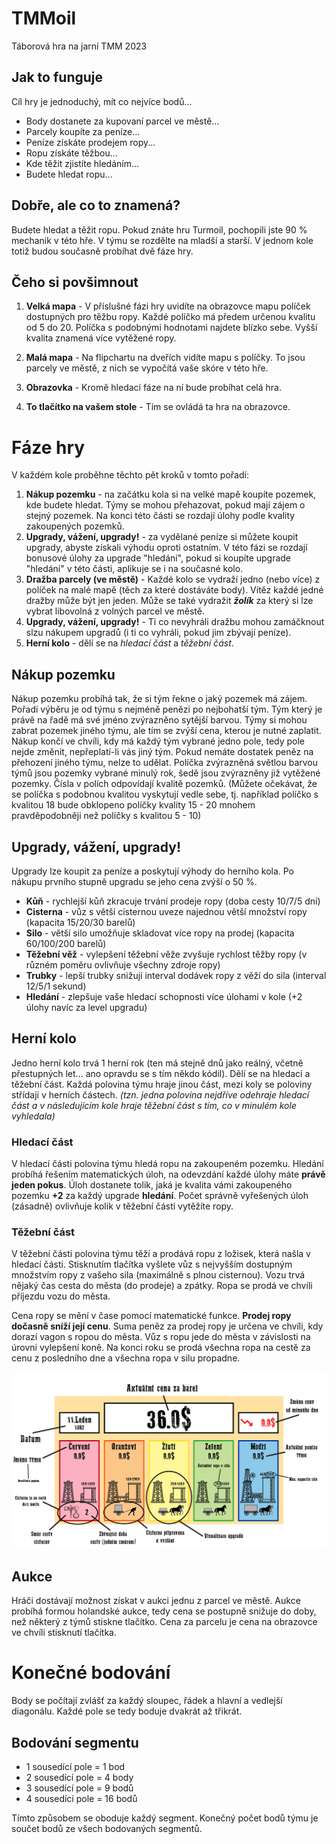 # TMMoil
Táborová hra na jarní TMM 2023
## Jak to funguje
Cíl hry je jednoduchý, mít co nejvíce bodů...

- Body dostanete za kupovaní parcel ve městě...
- Parcely koupíte za peníze...
- Peníze získáte prodejem ropy...
- Ropu získáte těžbou...
- Kde těžit zjistíte hledáním...
- Budete hledat ropu...

## Dobře, ale co to znamená?
Budete hledat a těžit ropu. Pokud znáte hru Turmoil, pochopili jste 90 % mechanik v této hře. V týmu se rozdělte na mladší a starší. V jednom kole totiž budou současně probíhat dvě fáze hry.

## Čeho si povšimnout
1. **Velká mapa** - V příslušné fázi hry uvidíte na obrazovce mapu políček dostupných pro těžbu ropy. Každé políčko má předem určenou kvalitu od 5 do 20. Políčka s podobnými hodnotami najdete blízko sebe. Vyšší kvalita znamená více vytěžené ropy.

2.  **Malá mapa** - Na flipchartu na dveřích vidíte mapu s políčky. To jsou parcely ve městě, z nich se vypočítá vaše skóre v této hře.
3.  **Obrazovka** - Kromě hledací fáze na ní bude probíhat celá hra.
4.  **To tlačítko na vašem stole** - Tím se ovládá ta hra na obrazovce.

# Fáze hry

V každém kole proběhne těchto pět kroků v tomto pořadí:
1. **Nákup pozemku** - na začátku kola si na velké mapě koupíte pozemek, kde budete hledat. Týmy se mohou přehazovat, pokud mají zájem o stejný pozemek. Na konci této části se rozdají úlohy podle kvality zakoupených pozemků.
2. **Upgrady, vážení, upgrady!** - za vydělané peníze si můžete koupit upgrady, abyste získali výhodu oproti ostatním. V této fázi se rozdají bonusové úlohy za upgrade "hledání", pokud si koupíte upgrade "hledání" v této části, aplikuje se i na současné kolo.
3. **Dražba parcely (ve městě)** - Každé kolo se vydraží jedno (nebo více) z políček na malé mapě (těch za které dostáváte body). Vítěz každé jedné dražby může být jen jeden. Může se také vydražit ***žolík*** za který si lze vybrat libovolná z volných parcel ve městě.
4. **Upgrady, vážení, upgrady!** - Ti co nevyhráli dražbu mohou zamáčknout slzu nákupem upgradů (i ti co vyhráli, pokud jim zbývají peníze).
5. **Herní kolo** - dělí se na *hledací část* a *těžební část*.

## Nákup pozemku
Nákup pozemku probíhá tak, že si tým řekne o jaký pozemek má zájem. Pořadí výběru je od týmu s nejméně penězi po nejbohatší tým. Tým který je právě na řadě má své jméno zvýrazněno sytější barvou. Týmy si mohou zabrat pozemek jiného týmu, ale tím se zvýší cena, kterou je nutné zaplatit. Nákup končí ve chvíli, kdy má každý tým vybrané jedno pole, tedy pole nejde změnit, nepřeplatí-li vás jiný tým. Pokud nemáte dostatek peněz na přehození jiného týmu, nelze to udělat. Políčka zvýrazněná světlou barvou týmů jsou pozemky vybrané minulý rok, šedě jsou zvýrazněny již vytěžené pozemky. Čísla v polích odpovídají kvalitě pozemků. (Můžete očekávat, že se políčka s podobnou kvalitou vyskytují vedle sebe, tj. například políčko s kvalitou 18  bude obklopeno políčky kvality 15 - 20 mnohem pravděpodobněji než políčky s kvalitou 5 - 10)


## Upgrady, vážení, upgrady!
Upgrady lze koupit za peníze a poskytují výhody do herního kola. Po nákupu prvního stupně upgradu se jeho cena zvýší o 50 %.

- **Kůň** - rychlejší kůň zkracuje trvání prodeje ropy (doba cesty 10/7/5 dní)
- **Cisterna** - vůz s větší cisternou uveze najednou větší množství ropy (kapacita 15/20/30 barelů)
- **Silo** -  větší silo umožňuje skladovat více ropy na prodej (kapacita 60/100/200 barelů)
- **Těžební věž** - vylepšení těžební věže zvyšuje rychlost těžby ropy (v různém poměru ovlivňuje všechny zdroje ropy)
- **Trubky** - lepší trubky snižují interval dodávek ropy z věží do sila (interval 12/5/1 sekund)
- **Hledání** - zlepšuje vaše hledací schopnosti více úlohami v kole (+2 úlohy navíc za level upgradu)
## Herní kolo
Jedno herní kolo trvá 1 herní rok (ten má stejně dnů jako reálný, včetně přestupných let... ano opravdu se s tím někdo kódil). Dělí se na hledací a těžební část. Každá polovina týmu hraje jinou část, mezi koly se poloviny střídají v herních částech. *(tzn. jedna polovina nejdříve odehraje hledací část a v následujícím kole hraje těžební část s tím, co v minulém kole vyhledala)* 

### Hledací část
V hledací části polovina týmu hledá ropu na zakoupeném pozemku. Hledání probíhá řešením matematických úloh, na odevzdání každé úlohy máte **právě jeden pokus**. Úloh dostanete tolik, jaká je kvalita vámi zakoupeného pozemku **+2** za každý upgrade **hledání**. Počet správně vyřešených úloh (zásadně) ovlivňuje kolik v těžební části vytěžíte ropy.
### Těžební část
V těžební části polovina týmu těží a prodává ropu z ložisek, která našla v hledací části. Stisknutím tlačítka vyšlete vůz s nejvyšším dostupným množstvím ropy z vašeho sila (maximálně s plnou cisternou). Vozu trvá nějaký čas cesta do města (do prodeje) a zpátky. Ropa se prodá ve chvíli příjezdu vozu do města.

Cena ropy se mění v čase pomocí matematické funkce. **Prodej ropy dočasně sníží její cenu**. Suma peněz za prodej ropy je určena ve chvíli, kdy dorazí vagon s ropou do města. Vůz s ropu jede do města v závislosti na úrovni vylepšení koně. Na konci roku se prodá všechna ropa na cestě za cenu z posledního dne a všechna ropa v silu propadne.



![MiningScreenshot](/screenshots/MiningScreenExplained.png)

## Aukce
Hráči dostávají možnost získat v aukci jednu z parcel ve městě. Aukce probíhá formou holandské aukce, tedy cena se postupně snižuje do doby, než některý z týmů stiskne tlačítko. Cena za parcelu je cena na obrazovce ve chvíli stisknutí tlačítka.

# Konečné bodování
Body se počítají zvlášť za každý sloupec, řádek a hlavní a vedlejší diagonálu. Každé pole se tedy boduje dvakrát až třikrát. 

## Bodování segmentu

- 1 sousedící pole = 1 bod
- 2 sousedící pole = 4 body
- 3 sousedící pole = 9 bodů
- 4 sousedící pole = 16 bodů

Tímto způsobem se oboduje každý segment. Konečný počet bodů týmu je součet bodů ze všech bodovaných segmentů.
